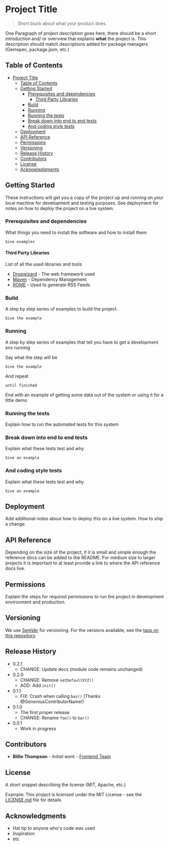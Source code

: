 # Project Title
> Short blurb about what your product does.

One Paragraph of project description goes here, there should be a short introduction and/ or overview that explains **what** the project is. This description should match descriptions added for package managers (Gemspec, package.json, etc.)





## Table of Contents

- [Project Title](#)
	- [Table of Contents](#)
	- [Getting Started](#)
		- [Prerequisites and dependencies](#)
			- [Third Party Libraries](#)
		- [Build](#)
		- [Running](#)
		- [Running the tests](#)
		- [Break down into end to end tests](#)
		- [And coding style tests](#)
	- [Deployment](#)
	- [API Reference](#)
	- [Permissions](#)
	- [Versioning](#)
	- [Release History](#release-history)
	- [Contributors](#contributors)
	- [License](#license)
	- [Acknowledgments](#acknowledgments)





## Getting Started

These instructions will get you a copy of the project up and running on your local machine for development and testing purposes. See deployment for notes on how to deploy the project on a live system.




### Prerequisites and dependencies 

What things you need to install the software and how to install them

```
Give examples
``` 

#### Third Party Libraries
List of all the used libraries and tools 

* [Dropwizard](http://www.dropwizard.io/1.0.2/docs/) - The web framework used
* [Maven](https://maven.apache.org/) - Dependency Management
* [ROME](https://rometools.github.io/rome/) - Used to generate RSS Feeds



### Build
A step by step series of examples to build the project.

```
Give the example
```



### Running

A step by step series of examples that tell you have to get a development env running

Say what the step will be

```
Give the example
```

And repeat

```
until finished
```

End with an example of getting some data out of the system or using it for a little demo



### Running the tests

Explain how to run the automated tests for this system




### Break down into end to end tests

Explain what these tests test and why

```
Give an example
```



### And coding style tests

Explain what these tests test and why

```
Give an example
```






## Deployment

Add additional notes about how to deploy this on a live system.
How to ship a change.






## API Reference

Depending on the size of the project, if it is small and simple enough the reference docs can be added to the README. For medium size to larger projects it is important to at least provide a link to where the API reference docs live.





## Permissions
Explain the steps for required permissions to run the project in development environment and production.





## Versioning

We use [SemVer](http://semver.org/) for versioning. For the versions available, see the [tags on this repository](https://github.com/your/project/tags). 





## Release History

* 0.2.1
    * CHANGE: Update docs (module code remains unchanged)
* 0.2.0
    * CHANGE: Remove `setDefaultXYZ()`
    * ADD: Add `init()`
* 0.1.1
    * FIX: Crash when calling `baz()` (Thanks @GenerousContributorName!)
* 0.1.0
    * The first proper release
    * CHANGE: Rename `foo()` to `bar()`
* 0.0.1
    * Work in progress





## Contributors

* **Billie Thompson** - *Initial work* - [Frontend Team](https://MavajSunCo.com/frontend)





## License
A short snippet describing the license (MIT, Apache, etc.)

Example: This project is licensed under the MIT License - see the [LICENSE.md](LICENSE.md) file for details





## Acknowledgments

* Hat tip to anyone who's code was used
* Inspiration
* etc





